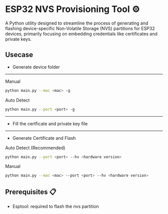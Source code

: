 # ESP32 NVS Provisioning Tool ⚙️

A Python utility designed to streamline the process of generating and flashing device-specific Non-Volatile Storage (NVS) partitions for ESP32 devices, primarily focusing on embedding credentials like certificates and private keys.

## Usecase
- Generate device folder
---
Manual

```bash
python main.py --mac <mac> -g
```

Auto Detect
```bash
python main.py --port <port> -g
```
---
- Fill the certficate and private key file
---
- Generate Certificate and Flash

Auto Detect (Recommended)
```bash
python main.py --port <port> --hv <hardware version>
```

Manual
```bash
python main.py --mac <mac> --port <port> --hv <hardware version>
```


## Prerequisites 📋

- Esptool: required to flash the nvs partition
